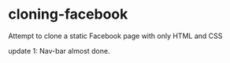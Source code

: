 ﻿# cloning-facebook
Attempt to clone a static Facebook page with only HTML and CSS

update 1: Nav-bar almost done.
